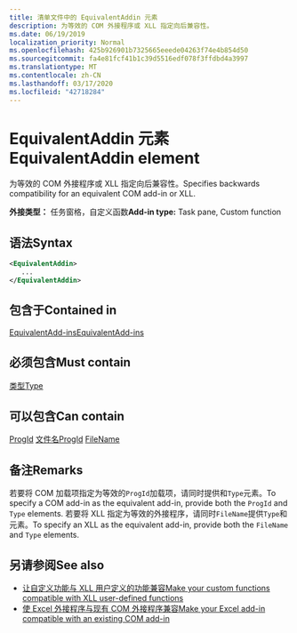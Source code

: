 ```yaml
---
title: 清单文件中的 EquivalentAddin 元素
description: 为等效的 COM 外接程序或 XLL 指定向后兼容性。
ms.date: 06/19/2019
localization_priority: Normal
ms.openlocfilehash: 425b926901b7325665eeede04263f74e4b854d50
ms.sourcegitcommit: fa4e81fcf41b1c39d5516edf078f3ffdbd4a3997
ms.translationtype: MT
ms.contentlocale: zh-CN
ms.lasthandoff: 03/17/2020
ms.locfileid: "42718284"
---
```

# <a name="equivalentaddin-element"></a><span data-ttu-id="c99bc-103">EquivalentAddin 元素</span><span class="sxs-lookup"><span data-stu-id="c99bc-103">EquivalentAddin element</span></span>

<span data-ttu-id="c99bc-104">为等效的 COM 外接程序或 XLL 指定向后兼容性。</span><span class="sxs-lookup"><span data-stu-id="c99bc-104">Specifies backwards compatibility for an equivalent COM add-in or XLL.</span></span>

<span data-ttu-id="c99bc-105">**外接类型：** 任务窗格，自定义函数</span><span class="sxs-lookup"><span data-stu-id="c99bc-105">**Add-in type:** Task pane, Custom function</span></span>

## <a name="syntax"></a><span data-ttu-id="c99bc-106">语法</span><span class="sxs-lookup"><span data-stu-id="c99bc-106">Syntax</span></span>

```XML
<EquivalentAddin>
   ...
</EquivalentAddin>
```

## <a name="contained-in"></a><span data-ttu-id="c99bc-107">包含于</span><span class="sxs-lookup"><span data-stu-id="c99bc-107">Contained in</span></span>

[<span data-ttu-id="c99bc-108">EquivalentAdd-ins</span><span class="sxs-lookup"><span data-stu-id="c99bc-108">EquivalentAdd-ins</span></span>](equivalentaddins.md)

## <a name="must-contain"></a><span data-ttu-id="c99bc-109">必须包含</span><span class="sxs-lookup"><span data-stu-id="c99bc-109">Must contain</span></span>

[<span data-ttu-id="c99bc-110">类型</span><span class="sxs-lookup"><span data-stu-id="c99bc-110">Type</span></span>](type.md)

## <a name="can-contain"></a><span data-ttu-id="c99bc-111">可以包含</span><span class="sxs-lookup"><span data-stu-id="c99bc-111">Can contain</span></span>

<span data-ttu-id="c99bc-112">[ProgId](progid.md)
[文件名](filename.md)</span><span class="sxs-lookup"><span data-stu-id="c99bc-112">[ProgId](progid.md)
[FileName](filename.md)</span></span>

## <a name="remarks"></a><span data-ttu-id="c99bc-113">备注</span><span class="sxs-lookup"><span data-stu-id="c99bc-113">Remarks</span></span>

<span data-ttu-id="c99bc-114">若要将 COM 加载项指定为等效的`ProgId`加载项，请同时提供和`Type`元素。</span><span class="sxs-lookup"><span data-stu-id="c99bc-114">To specify a COM add-in as the equivalent add-in, provide both the `ProgId` and `Type` elements.</span></span> <span data-ttu-id="c99bc-115">若要将 XLL 指定为等效的外接程序，请同时`FileName`提供`Type`和元素。</span><span class="sxs-lookup"><span data-stu-id="c99bc-115">To specify an XLL as the equivalent add-in, provide both the `FileName` and `Type` elements.</span></span>

## <a name="see-also"></a><span data-ttu-id="c99bc-116">另请参阅</span><span class="sxs-lookup"><span data-stu-id="c99bc-116">See also</span></span>

- [<span data-ttu-id="c99bc-117">让自定义功能与 XLL 用户定义的功能兼容</span><span class="sxs-lookup"><span data-stu-id="c99bc-117">Make your custom functions compatible with XLL user-defined functions</span></span>](../../excel/make-custom-functions-compatible-with-xll-udf.md)
- [<span data-ttu-id="c99bc-118">使 Excel 外接程序与现有 COM 外接程序兼容</span><span class="sxs-lookup"><span data-stu-id="c99bc-118">Make your Excel add-in compatible with an existing COM add-in</span></span>](../../develop/make-office-add-in-compatible-with-existing-com-add-in.md)